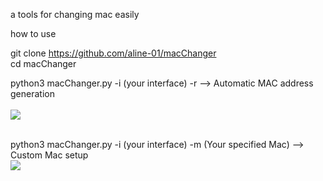 a tools for changing mac easily

how to use 

git clone https://github.com/aline-01/macChanger</br>
cd macChanger

python3 macChanger.py -i (your interface) -r --> Automatic MAC address generation</br>
</br>
<img src="https://s2.uupload.ir/files/screenshot_from_2023-04-03_14-00-47_leyk.png">

</br>
python3 macChanger.py -i (your interface) -m (Your specified Mac) --> Custom Mac setup
</br>
<img src="https://s2.uupload.ir/files/screenshot_from_2023-04-03_14-09-20_6zwc.png">

